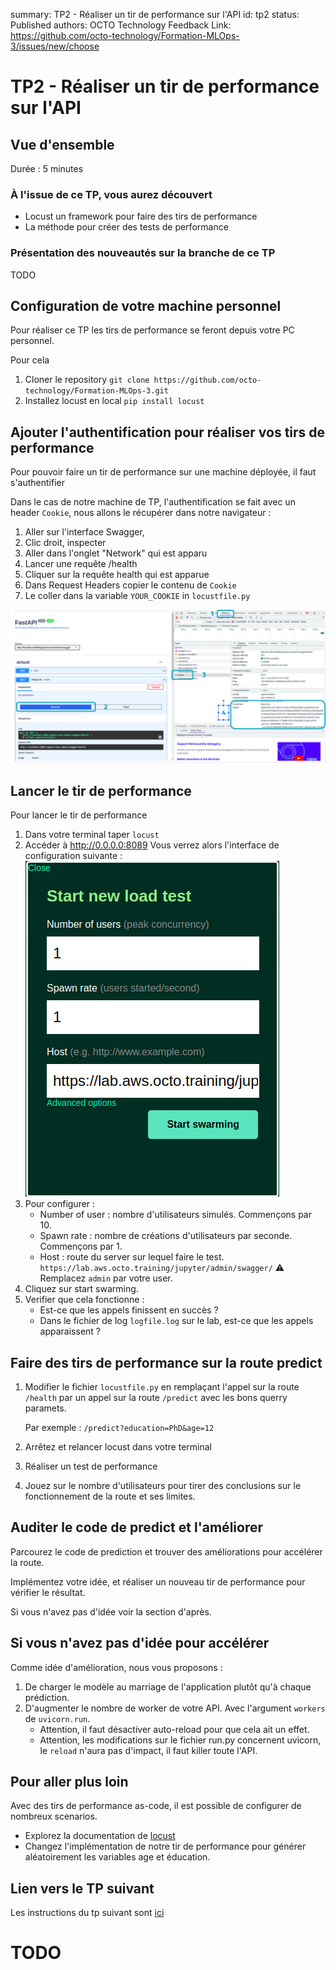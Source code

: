 summary: TP2 - Réaliser un tir de performance sur l'API
id: tp2
status: Published
authors: OCTO Technology
Feedback Link: https://github.com/octo-technology/Formation-MLOps-3/issues/new/choose

# TP2 - Réaliser un tir de performance sur l'API

## Vue d'ensemble

Durée : 5 minutes

### À l'issue de ce TP, vous aurez découvert

- Locust un framework pour faire des tirs de performance
- La méthode pour créer des tests de performance

### Présentation des nouveautés sur la branche de ce TP

TODO

## Configuration de votre machine personnel

Pour réaliser ce TP les tirs de performance se feront depuis votre PC personnel.

Pour cela

1. Cloner le repository `git clone https://github.com/octo-technology/Formation-MLOps-3.git`
2. Installez locust en local `pip install locust`

## Ajouter l'authentification pour réaliser vos tirs de performance

Pour pouvoir faire un tir de performance sur une machine déployée, il faut s'authentifier

Dans le cas de notre machine de TP, l'authentification se fait avec un header `Cookie`, nous allons le récupérer dans
notre navigateur :

1. Aller sur l'interface Swagger,
2. Clic droit, inspecter
3. Aller dans l'onglet "Network" qui est apparu
4. Lancer une requête /health
5. Cliquer sur la requête health qui est apparue
6. Dans Request Headers copier le contenu de `Cookie`
7. Le coller dans la variable `YOUR_COOKIE` in `locustfile.py`

![Comment récupérer un cookie](./images/tp2/reccuperer_le_cookie.png)

## Lancer le tir de performance

Pour lancer le tir de performance

1. Dans votre terminal taper `locust`
2. Accéder à http://0.0.0.0:8089
   Vous verrez alors l'interface de configuration suivante :
   ![Configuration locust](./images/tp2/interface_config_locust.png)
3. Pour configurer :
    - Number of user : nombre d'utilisateurs simulés. Commençons par 10.
    - Spawn rate : nombre de créations d'utilisateurs par seconde. Commençons par 1.
    - Host : route du server sur lequel faire le test. `https://lab.aws.octo.training/jupyter/admin/swagger/` ⚠️
      Remplacez `admin` par votre user.
4. Cliquez sur start swarming.
5. Verifier que cela fonctionne :
    - Est-ce que les appels finissent en succès ?
    - Dans le fichier de log `logfile.log` sur le lab, est-ce que les appels apparaissent ?

## Faire des tirs de performance sur la route predict

1. Modifier le fichier `locustfile.py` en remplaçant l'appel sur la route `/health` par un appel sur la route `/predict`
   avec les bons querry paramets.

   Par exemple : `/predict?education=PhD&age=12`

2. Arrêtez et relancer locust dans votre terminal
3. Réaliser un test de performance
4. Jouez sur le nombre d'utilisateurs pour tirer des conclusions sur le fonctionnement de la route et ses limites.

## Auditer le code de predict et l'améliorer

Parcourez le code de prediction et trouver des améliorations pour accélérer la route.

Implémentez votre idée, et réaliser un nouveau tir de performance pour vérifier le résultat.

Si vous n'avez pas d'idée voir la section d'après.

## Si vous n'avez pas d'idée pour accélérer

Comme idée d'amélioration, nous vous proposons :

1. De charger le modèle au marriage de l'application plutôt qu'à chaque prédiction.
2. D'augmenter le nombre de worker de votre API. Avec l'argument `workers` de `uvicorn.run`.
    - Attention, il faut désactiver auto-reload pour que cela ait un effet.
    - Attention, les modifications sur le fichier run.py concernent uvicorn, le `reload` n'aura pas d'impact, il faut
      killer toute l'API.
   

## Pour aller plus loin

Avec des tirs de performance as-code, il est possible de configurer de nombreux scenarios.

- Explorez la documentation de [locust](https://docs.locust.io/en/stable/writing-a-locustfile.html)
- Changez l'implémentation de notre tir de performance pour générer aléatoirement les variables age et éducation.

## Lien vers le TP suivant

Les instructions du tp suivant sont [ici](https://octo-technology.github.io/Formation-MLOps-3/tp3#0)

# TODO
